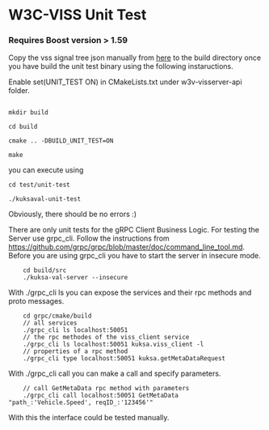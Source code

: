 # W3C-VISS Unit Test

### Requires Boost version > 1.59

Copy the vss signal tree json manually from [here](https://github.com/GENIVI/vehicle_signal_specification/blob/master/vss_rel_1.0.json) to the build directory once you have build the unit test binary using the following instaructions.

Enable set(UNIT_TEST ON) in CMakeLists.txt under w3v-visserver-api folder.

```

mkdir build

cd build

cmake .. -DBUILD_UNIT_TEST=ON

make

```
you can execute using

```
cd test/unit-test

./kuksaval-unit-test

```

Obviously, there should be no errors :)

There are only unit tests for the gRPC Client Business Logic. For testing the Server use grpc_cli. Follow the instructions from https://github.com/grpc/grpc/blob/master/doc/command_line_tool.md.
Before you are using grpc_cli you have to start the server in insecure mode.

```
    cd build/src
    ./kuksa-val-server --insecure

```
With ./grpc_cli ls you can expose the services and their rpc methods and proto messages.
```
    cd grpc/cmake/build
    // all services
    ./grpc_cli ls localhost:50051 
    // the rpc methodes of the viss_client service
    ./grpc_cli ls localhost:50051 kuksa.viss_client -l
    // properties of a rpc method
    ./grpc_cli type localhost:50051 kuksa.getMetaDataRequest
```
With ./grpc_cli call you can make a call and specify parameters.

```
    // call GetMetaData rpc method with parameters
    ./grpc_cli call localhost:50051 GetMetaData "path_:'Vehicle.Speed', reqID_:'123456'"
```

With this the interface could be tested manually.
